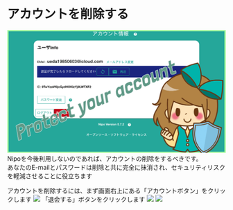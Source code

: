 # アカウントを削除する
![アカウントの設定-見出し](../../image/icatch/i11.png)
Nipoを今後利用しないのであれば、アカウントの削除をするべきです。  
あなたのE-mailとパスワードは削除と共に完全に抹消され、セキュリティリスクを軽減させることに役立ちます

アカウントを削除するには、まず画面右上にある「アカウントボタン」をクリックします
![](/account/a8.png)
「退会する」ボタンをクリックします
![](/account/a16.png)
![](/account/a17.png)


